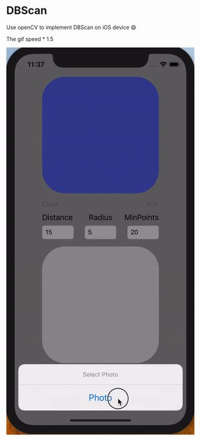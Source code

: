# DBScan
Use openCV to implement DBScan on iOS device 😄

The gif speed * 1.5

![image](https://github.com/f40507777/DBScan/blob/master/gif.gif)



